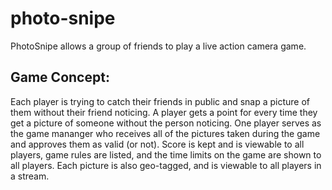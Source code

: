 # photo-snipe
PhotoSnipe allows a group of friends to play a live action camera game.
## Game Concept:
Each player is trying to catch their friends in public and snap a picture of them without
their friend noticing. A player gets a point for every time they get a picture of someone without
the person noticing.  One player serves as the game mananger who receives all of the pictures taken during
the game and approves them as valid (or not).  Score is kept and is viewable to all players, game rules are
listed, and the time limits on the game are shown to all players.  Each picture is also geo-tagged, and is
viewable to all players in a stream.
